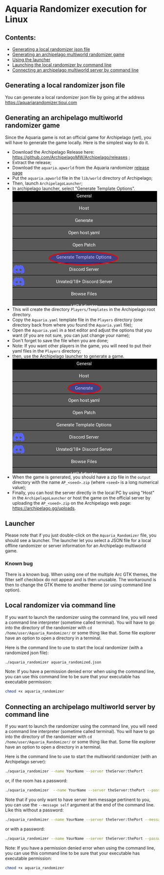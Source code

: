 # Aquaria Randomizer execution for Linux

## Contents:
* [Generating a local randomizer json file](#generating-a-local-randomizer-json-file)
* [Generating an archipelago multiworld randomizer game](#generating-an-archipelago-multiworld-randomizer-game)
* [Using the launcher](#launcher)
* [Launching the local randomizer by command line](#local-randomizer-via-command-line)
* [Connecting an archipelago multiworld server by command line](#connecting-an-archipelago-multiworld-server-by-command-line)

## Generating a local randomizer json file

You can generate a local randomizer json file by going at the address https://aquariarandomizer.tioui.com

## Generating an archipelago multiworld randomizer game

Since the Aquaria game is not an official game for Archipelago (yet), you will have to generate the game locally. Here is the simplest way to do it.

* Download the Archipelago Release here: https://github.com/ArchipelagoMW/Archipelago/releases ;
* Extract the release;
* Download the `aquaria.apworld` from the Aquaria randomizer [release page](https://github.com/tioui/Aquaria_Randomizer/releases)
* Put the `aquaria.apworld` file in the `lib/world` directory of Archipelago;
* Then, launch `ArchipelagoLauncher`;
* In archipelago launcher, select "Generate Template Options".
![Generate Template Options](images/template_archipelago.png)
* This will create the directory `Players/Templates` in the Archipelago root directory.
* Copy the `Aquaria.yaml` template file in the `Players` directory (one directory back from where you found the `Aquaria.yaml` file);
* Open the `Aquaria.yaml` in a text editor and adjust the options that you want (if you are not sure, you can just change your name);
* Don't forget to save the file when you are done;
* Note: If you want other players in the game, you will need to put their yaml files in the `Players` directory;
* then, use the Archipelago launcher to generate a game.
![Generate Game](images/generate_archipelago.png)
* When the game is generated, you should have a zip file in the `output` directory with the name `AP_<seed>.zip` (where `<seed>` is a long numerical value);
* Finally, you can host the server directly in the local PC by using "Host" in the `ArchipelagoLauncher` or host the game on the official server by uploading the `AP_<seed>.zip` on the Archipelago web page: https://archipelago.gg/uploads.

## Launcher

Please note that if you just double-click on the `Aquaria_Randomizer` file, you should see a launcher. The launcher let you select a JSON file for a local offline randomizer or server information for an Archipelago multiworld game.

### Known bug

There is a known bug. When using one of the multiple Arc GTK themes, the filter self checkbox do not appear and is then unusable. The workaround is then to change the GTK theme to another theme (or using command line option).


## Local randomizer via command line

If you want to launch the randomizer using the command line, you will need a command line interpreter (sometime called terminal). You will have to go into the directory of the randomizer with `cd /home/user/Aquaria_Randomizer/` or some thing like that. Some file explorer have an option to open a directory in a terminal.

Here is the command line to use to start the local randomizer (with a randomized json file):

```bash
./aquaria_randomizer aquaria_randomized.json
```
Note: If you have a permission denied error when using the command line, you can use this command line to be
sure that your executable has executable permission:

```bash
chmod +x aquaria_randomizer
```

## Connecting an archipelago multiworld server by command line

If you want to launch the randomizer using the command line, you will need a command line interpreter (sometime called terminal). You will have to go into the directory of the randomizer with `cd /home/user/Aquaria_Randomizer/` or some thing like that. Some file explorer have an option to open a directory in a terminal.

Here is the command line to use to start the multiworld randomizer (with an Archipelago server):

```bash
./aquaria_randomizer --name YourName --server theServer:thePort
```

or, if the room has a password:

```bash
./aquaria_randomizer  --name YourName --server theServer:thePort --password thePassword
```

Note that if you only want to have server item message pertinent to you, you can use the `--message self` argument at the end of the command line. Like this without a password:

```bash
./aquaria_randomizer --name YourName --server theServer:thePort --message self
```

or with a password:
```bash
./aquaria_randomizer --name YourName --server theServer:thePort --password thePassword --message self
```

Note: If you have a permission denied error when using the command line, you can use this command line to be
sure that your executable has executable permission:

```bash
chmod +x aquaria_randomizer
```


